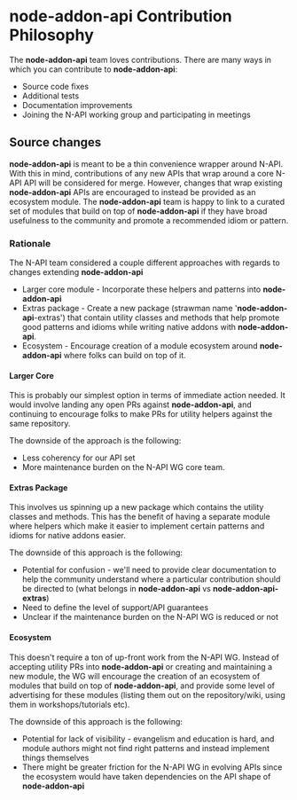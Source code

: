 # **node-addon-api** Contribution Philosophy

The **node-addon-api** team loves contributions. There are many ways in which you can
contribute to **node-addon-api**:

- Source code fixes
- Additional tests
- Documentation improvements
- Joining the N-API working group and participating in meetings

## Source changes

**node-addon-api** is meant to be a thin convenience wrapper around N-API. With this
in mind, contributions of any new APIs that wrap around a core N-API API will
be considered for merge. However, changes that wrap existing **node-addon-api**
APIs are encouraged to instead be provided as an ecosystem module. The
**node-addon-api** team is happy to link to a curated set of modules that build on
top of **node-addon-api** if they have broad usefulness to the community and promote
a recommended idiom or pattern.

### Rationale

The N-API team considered a couple different approaches with regards to changes
extending **node-addon-api**

- Larger core module - Incorporate these helpers and patterns into **node-addon-api**
- Extras package - Create a new package (strawman name '**node-addon-api**-extras')
  that contain utility classes and methods that help promote good patterns and
  idioms while writing native addons with **node-addon-api**.
- Ecosystem - Encourage creation of a module ecosystem around **node-addon-api**
  where folks can build on top of it.

#### Larger Core

This is probably our simplest option in terms of immediate action needed. It
would involve landing any open PRs against **node-addon-api**, and continuing to
encourage folks to make PRs for utility helpers against the same repository.

The downside of the approach is the following:

- Less coherency for our API set
- More maintenance burden on the N-API WG core team.

#### Extras Package

This involves us spinning up a new package which contains the utility classes
and methods. This has the benefit of having a separate module where helpers
which make it easier to implement certain patterns and idioms for native addons
easier.

The downside of this approach is the following:

- Potential for confusion - we'll need to provide clear documentation to help the
  community understand where a particular contribution should be directed to (what
  belongs in **node-addon-api** vs **node-addon-api-extras**)
- Need to define the level of support/API guarantees
- Unclear if the maintenance burden on the N-API WG is reduced or not

#### Ecosystem

This doesn't require a ton of up-front work from the N-API WG. Instead of
accepting utility PRs into **node-addon-api** or creating and maintaining a new
module, the WG will encourage the creation of an ecosystem of modules that
build on top of **node-addon-api**, and provide some level of advertising for these
modules (listing them out on the repository/wiki, using them in workshops/tutorials
etc).

The downside of this approach is the following:

- Potential for lack of visibility - evangelism and education is hard, and module
  authors might not find right patterns and instead implement things themselves
- There might be greater friction for the N-API WG in evolving APIs since the
  ecosystem would have taken dependencies on the API shape of **node-addon-api**
